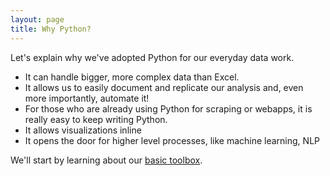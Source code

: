 ```yaml
---
layout: page
title: Why Python?
---
```


Let's explain why we've adopted Python for our everyday data work.

* It can handle bigger, more complex data than Excel.
* It allows us to easily document and replicate our analysis and, even more importantly, automate it!
* For those who are already using Python for scraping or webapps, it is really easy to keep writing Python.
* It allows visualizations inline
* It opens the door for higher level processes, like machine learning, NLP 

We'll start by learning about our [basic toolbox][].

[basic toolbox]: ./tools.html
